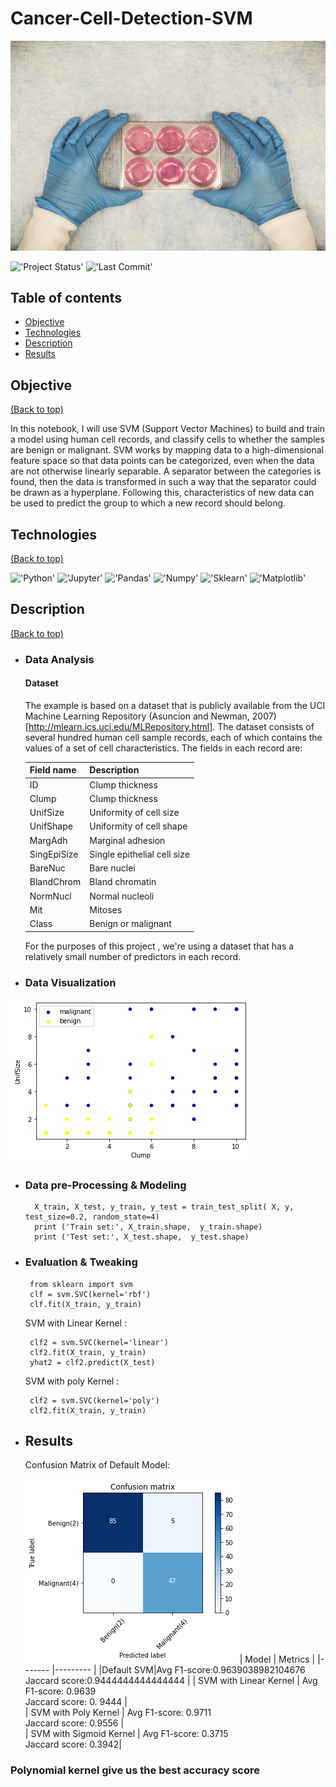 # Cancer-Cell-Detection-SVM
<img src="Images/science-lab-research-tests.jpg">

!['Project Status'](https://img.shields.io/badge/Project%20Status-Completed-green)
!['Last Commit'](https://img.shields.io/github/last-commit/ismael616/SVM-Cancer-detection)

## Table of contents

- [Objective](#Objective)
- [Technologies](#technologies)
- [Description](#project-description)
- [Results](#project-results)

## Objective
[(Back to top)](#Table-of-contents)

In this notebook, I  will use SVM (Support Vector Machines) to build and train a model using human cell records, and classify cells to whether the samples are benign or malignant.
SVM works by mapping data to a high-dimensional feature space so that data points can be categorized, even when the data are not otherwise linearly separable. A separator between the categories is found, then the data is transformed in such a way that the separator could be drawn as a hyperplane. Following this, characteristics of new data can be used to predict the group to which a new record should belong.

## Technologies
[(Back to top)](#Table-of-contents)

!['Python'](https://img.shields.io/badge/-Python-green)
!['Jupyter'](https://img.shields.io/badge/-Jupyter%20Notebook-orange)
!['Pandas'](https://img.shields.io/badge/-pandas-blue)
!['Numpy'](
https://img.shields.io/badge/-numpy-red)
!['Sklearn'](https://img.shields.io/badge/-Sklearn-orange)
!['Matplotlib'](https://img.shields.io/badge/-Matplotlib-blue)

## Description
[(Back to top)](#Table-of-contents)
+ ### Data Analysis 

    #### Dataset
    The example is based on a dataset that is publicly available from the UCI Machine Learning Repository (Asuncion and Newman, 2007)[http://mlearn.ics.uci.edu/MLRepository.html]. The dataset consists of several hundred human cell sample records, each of which contains the values of a set of cell characteristics. The fields in each record are:

    | Field name  | Description                 |
    | ----------- | --------------------------- |
    | ID          | Clump thickness             |
    | Clump       | Clump thickness             |
    | UnifSize    | Uniformity of cell size     |
    | UnifShape   | Uniformity of cell shape    |
    | MargAdh     | Marginal adhesion           |
    | SingEpiSize | Single epithelial cell size |
    | BareNuc     | Bare nuclei                 |
    | BlandChrom  | Bland chromatin             |
    | NormNucl    | Normal nucleoli             |
    | Mit         | Mitoses                     |
    | Class       | Benign or malignant         |
    For the purposes of this project , we're using a        dataset that has a relatively small number of predictors in each record. 

+ ### Data Visualization
!['Scatter Plot'](Images/data_viz_output.png)

+ ### Data pre-Processing & Modeling
        X_train, X_test, y_train, y_test = train_test_split( X, y, test_size=0.2, random_state=4)
        print ('Train set:', X_train.shape,  y_train.shape)
        print ('Test set:', X_test.shape,  y_test.shape)
*  ### Evaluation & Tweaking 
        from sklearn import svm
        clf = svm.SVC(kernel='rbf')
        clf.fit(X_train, y_train) 
    SVM with Linear Kernel :

        clf2 = svm.SVC(kernel='linear')
        clf2.fit(X_train, y_train) 
        yhat2 = clf2.predict(X_test)

    SVM with poly Kernel :

        clf2 = svm.SVC(kernel='poly')
        clf2.fit(X_train, y_train) 
* ## Results
    Confusion Matrix of Default Model:
    
    !['Confusion Matrix](Images/cf_matrix_output.png)
    | Model     | Metrics                       |
    |-------    |---------                      |
    |Default SVM|Avg F1-score:0.9639038982104676<br/>Jaccard score:0.9444444444444444                            |
    | SVM with Linear Kernel | Avg F1-score: 0.9639<br/> Jaccard score: 0. 9444                            |         
    | SVM with Poly  Kernel | Avg F1-score:  0.9711 <br/> Jaccard score: 0.9556                             |  
    | SVM with Sigmoid  Kernel | Avg F1-score: 0.3715<br/> Jaccard score: 0.3942|    

### Polynomial kernel give us the best accuracy score     



